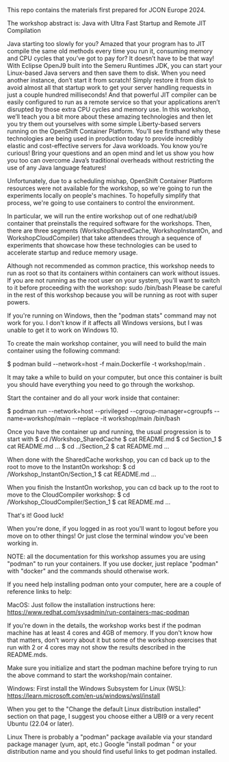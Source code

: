 This repo contains the materials first prepared for JCON Europe 2024.

The workshop abstract is:
Java with Ultra Fast Startup and Remote JIT Compilation

Java starting too slowly for you? Amazed that your program has to JIT compile
the same old methods every time you run it, consuming memory and CPU cycles
that you’ve got to pay for? It doesn’t have to be that way! With Eclipse OpenJ9
built into the Semeru Runtimes JDK, you can start your Linux-based Java servers
and then save them to disk. When you need another instance, don’t start it from
scratch! Simply restore it from disk to avoid almost all that startup work to get
your server handling requests in just a couple hundred milliseconds! And that
powerful JIT compiler can be easily configured to run as a remote service so that
your applications aren’t disrupted by those extra CPU cycles and memory use. In
this workshop, we’ll teach you a bit more about these amazing technologies and
then let you try them out yourselves with some simple Liberty-based servers running
on the OpenShift Container Platform. You’ll see firsthand why these technologies
are being used in production today to provide incredibly elastic and cost-effective
servers for Java workloads. You know you’re curious! Bring your questions and an
open mind and let us show you how you too can overcome Java’s traditional overheads
without restricting the use of any Java language features!


Unfortunately, due to a scheduling mishap, OpenShift Container Platform resources
were not available for the workshop, so we're going to run the experiments
locally on people's machines. To hopefully simplify that process, we're going to
use containers to control the environment.

In particular, we will run the entire workshop out of one redhat/ubi9 container
that preinstalls the required software for the workshops. Then, there are three
segments (WorkshopSharedCache, WorkshopInstantOn, and WorkshopCloudCompiler)
that take attendees through a sequence of experiments that showcase how these
technologies can be used to accelerate startup and reduce memory usage.

Although not recommended as common practice, this workshop needs to run as
root so that its containers within containers can work without issues. If
you are not running as the root user on your system, you'll want to switch
to it before proceeding with the workshop:
	sudo /bin/bash
Please be careful in the rest of this workshop because you will be running
as root with super powers.

If you're running on Windows, then the "podman stats" command may  not work
for you. I don't know if it affects all Windows versions, but I was unable
to get it to work on Windows 10.

To create the main workshop container, you will need to build the main container
using the following command:

$ podman build --network=host -f main.Dockerfile -t workshop/main .

It may take a while to build on your computer, but once this container is built
you should have everything you need to go through the workshop.

Start the container and do all your work inside that container:

$ podman run --network=host --privileged --cgroup-manager=cgroupfs --name=workshop/main --replace -it workshop/main /bin/bash

Once you have the container up and running, the usual progression is to start with
$ cd /Workshop_SharedCache
$ cat README.md
$ cd Section_1
$ cat README.md
...
$ cd ../Section_2
$ cat README.md
...

When done with the SharedCache workshop, you can cd back up to the root to move to
the InstantOn workshop:
$ cd /Workshop_InstantOn/Section_1
$ cat README.md
...

When you finish the InstantOn workshop, you can cd back up to the root to move to
the CloudCompiler workshop:
$ cd /Workshop_CloudCompiler/Section_1
$ cat README.md
...

That's it! Good luck!

When you're done, if you logged in as root you'll want to logout before you move on
to other things! Or just close the terminal window you've been working in.


NOTE: all the documentation for this workshop assumes you are using "podman" to
run your containers. If you use docker, just replace "podman" with "docker" and
the commands should otherwise work.

If you need help installing podman onto your computer, here are a couple of reference
links to help:

MacOS:
Just follow the installation instructions here:
https://www.redhat.com/sysadmin/run-containers-mac-podman

If you're down in the details, the workshop works best if the podman machine has at
least 4 cores and 4GB of memory. If you don't know how that matters, don't worry about
it but some of the workshop exercises that run with 2 or 4 cores may not show the
results described in the README.mds.

Make sure you initialize and start the podman machine before trying to run the above
command to start the workshop/main container.

Windows:
First install the Windows Subsystem for Linux (WSL):
https://learn.microsoft.com/en-us/windows/wsl/install

When you get to the "Change the default Linux distribution installed" section on that page,
I suggest you choose either a UBI9 or a very recent Ubuntu (22.04 or later).

Linux
There is probably a "podman" package available via your standard package manager (yum, apt, etc.)
Google "install podman <package manager name>" or your distribution name and you should find
useful links to get podman installed.
